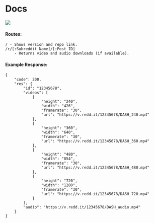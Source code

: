 # Docs

<img src="https://raw.githubusercontent.com/CyanPiano/Static-github/main/vreddit-download-api/url-example.png" />

#### Routes:

    / - Shows version and repo link.
    /r/[:Subreddit Name]/[:Post ID]
        - Returns video and audio downloads (if available). 


#### Example Response:

    {
        "code": 200,
        "res": {
            "id": "12345678",
            "videos": [
                {
                    "height": "240",
                    "width": "426",
                    "framerate": "30",
                    "url": "https://v.redd.it/12345678/DASH_240.mp4"
                },
                {
                    "height": "360",
                    "width": "640",
                    "framerate": "30",
                    "url": "https://v.redd.it/12345678/DASH_360.mp4"
                },
                {
                    "height": "480",
                    "width": "854",
                    "framerate": "30",
                    "url": "https://v.redd.it/12345678/DASH_480.mp4"
                },
                {
                    "height": "720",
                    "width": "1280",
                    "framerate": "30",
                    "url": "https://v.redd.it/12345678/DASH_720.mp4"
                }
            ],
            "audio": "https://v.redd.it/12345678/DASH_audio.mp4"
        }
    }

